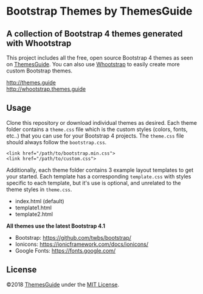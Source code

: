 # Bootstrap Themes by ThemesGuide

## A collection of Bootstrap 4 themes generated with Whootstrap

This project includes all the free, open source Bootstrap 4 themes as seen on [ThemesGuide](http://themes.guide).
You can also use [Whootstrap](http://whootstrap.themes.guide) to easily create more custom Bootstrap themes. 

<http://themes.guide><br>
<http://whootstrap.themes.guide>  

## Usage

Clone this repository or download individual themes as desired. Each theme folder contains a `theme.css` file which is the 
custom styles (colors, fonts, etc..) that you can use for your Bootstrap 4 projects. The `theme.css` file should always follow
the `bootstrap.css`.

```
<link href="/path/to/bootstrap.min.css">
<link href="/path/to/custom.css">

```

Additionally, each theme folder contains 3 example layout templates to get your started. Each template has a corresponding `template.css`
 with styles specific to each template, but it's use is optional, and unrelated to the theme styles in `theme.css`.

- index.html (default)
- template1.html
- template2.html

**All themes use the latest Bootstrap 4.1**

- Bootstrap: <https://github.com/twbs/bootstrap/>
- Ionicons: <https://ionicframework.com/docs/ionicons/>
- Google Fonts: <https://fonts.google.com/>

## License

©2018 [ThemesGuide](https://themesguide.com) under the [MIT License](https://opensource.org/licenses/MIT).